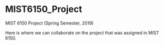 # MIST6150_Project
MIST 6150 Project (Spring Semester, 2019)

Here is where we can collaborate on the project that was assigned in MIST 6150.
